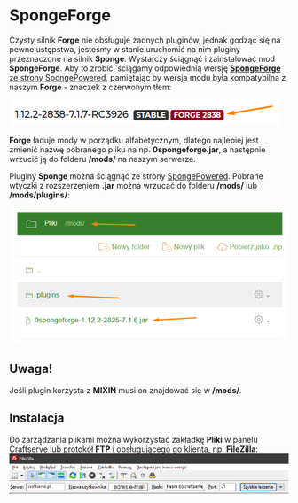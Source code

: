# SpongeForge

Czysty silnik **Forge** nie obsługuje żadnych pluginów, jednak godząc się na pewne ustępstwa, jesteśmy w stanie uruchomić na nim pluginy przeznaczone na silnik **Sponge**. Wystarczy ściągnąć i zainstalować mod **SpongeForge**. Aby to zrobić, ściągamy odpowiednią wersję [**SpongeForge** ze strony SpongePowered](https://www.spongepowered.org/downloads/spongeforge/stable/1.12.2), pamiętając by wersja modu była kompatybilna z naszym **Forge** - znaczek z czerwonym tłem:

![SpongeForge](.gitbook/assets/spongeforge.png)

**Forge** ładuje mody w porządku alfabetycznym, dlatego najlepiej jest zmienić nazwę pobranego pliku na np. **0spongeforge.jar**, a następnie wrzucić ją do folderu **/mods/** na naszym serwerze.

Pluginy **Sponge** można ściągnąć ze strony [SpongePowered](https://ore.spongepowered.org/). Pobrane wtyczki z rozszerzeniem **.jar** można wrzucać do folderu **/mods/** lub **/mods/plugins/**:

![SpongeForge](.gitbook/assets/spongeforge2.png)

## Uwaga!

Jeśli plugin korzysta z **MIXIN** musi on znajdować się w **/mods/**.

## Instalacja

Do zarządzania plikami można wykorzystać zakładkę **Pliki** w panelu Craftserve lub protokół **FTP** i obsługującego go klienta, np. **FileZilla**: ![FileZilla](.gitbook/assets/filezilla.png)

